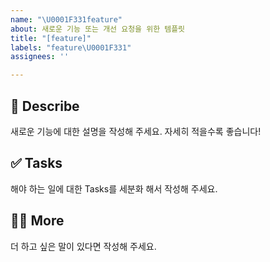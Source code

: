 ```yaml
---
name: "\U0001F331feature"
about: 새로운 기능 또는 개선 요청을 위한 템플릿
title: "[feature]"
labels: "feature\U0001F331"
assignees: ''

---
```


## 📝 Describe
새로운 기능에 대한 설명을 작성해 주세요. 자세히 적을수록 좋습니다!

## ✅ Tasks
해야 하는 일에 대한 Tasks를 세분화 해서 작성해 주세요.

## 🙋🏻 More
더 하고 싶은 말이 있다면 작성해 주세요.

